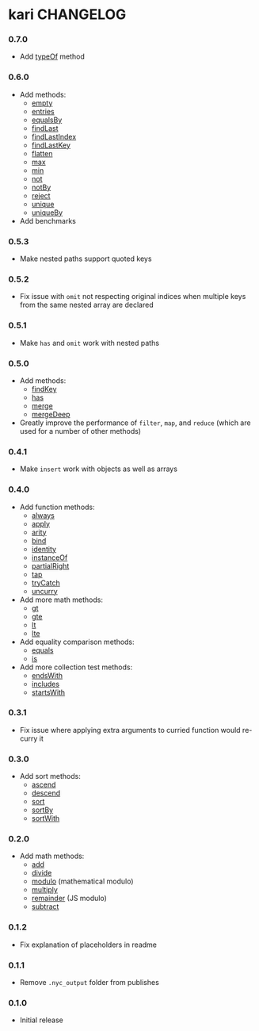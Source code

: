 # kari CHANGELOG

### 0.7.0
* Add [typeOf](#README#typeof) method

### 0.6.0
* Add methods:
  * [empty](README.md#empty)
  * [entries](README.md#entries)
  * [equalsBy](README.md#equalsby)
  * [findLast](README.md#findlast)
  * [findLastIndex](README.md#findlastindex)
  * [findLastKey](README.md#findlastkey)
  * [flatten](README.md#flatten)
  * [max](README.md#max)
  * [min](README.md#min)
  * [not](README.md#not)
  * [notBy](README.md#notby)
  * [reject](README.md#reject)
  * [unique](README.md#unique)
  * [uniqueBy](README.md#uniqueby)
* Add benchmarks

### 0.5.3
* Make nested paths support quoted keys

### 0.5.2
* Fix issue with `omit` not respecting original indices when multiple keys from the same nested array are declared

### 0.5.1
* Make `has` and `omit` work with nested paths

### 0.5.0
* Add methods:
  * [findKey](README.md#findkey)
  * [has](README.md#has)
  * [merge](README.md#merge)
  * [mergeDeep](README.md#mergedeep)
* Greatly improve the performance of `filter`, `map`, and `reduce` (which are used for a number of other methods)

### 0.4.1
* Make `insert` work with objects as well as arrays

### 0.4.0
* Add function methods:
  * [always](README.md#always)
  * [apply](README.md#apply)
  * [arity](README.md#arity)
  * [bind](README.md#bind)
  * [identity](README.md#identity)
  * [instanceOf](README.md#instanceof)
  * [partialRight](README.md#partialright)
  * [tap](README.md#tap)
  * [tryCatch](README.md#trycatch)
  * [uncurry](README.md#uncurry)
* Add more math methods:
  * [gt](README.md#gt)
  * [gte](README.md#gte)
  * [lt](README.md#lt)
  * [lte](README.md#lte)
* Add equality comparison methods:
  * [equals](README.md#equals)
  * [is](README.md#is)
* Add more collection test methods:
  * [endsWith](README.md#endswith)
  * [includes](README.md#includes)
  * [startsWith](README.md#startswith)

### 0.3.1
* Fix issue where applying extra arguments to curried function would re-curry it

### 0.3.0
* Add sort methods:
  * [ascend](README.md#ascend)
  * [descend](README.md#descend)
  * [sort](README.md#sort)
  * [sortBy](README.md#sortby)
  * [sortWith](README.md#sortwith)

### 0.2.0
* Add math methods:
  * [add](README.md#add)
  * [divide](README.md#divide)
  * [modulo](README.md#modulo) (mathematical modulo)
  * [multiply](README.md#multiply)
  * [remainder](README.md#remainder) (JS modulo)
  * [subtract](README.md#subtract)

### 0.1.2
* Fix explanation of placeholders in readme

### 0.1.1
* Remove `.nyc_output` folder from publishes

### 0.1.0
* Initial release
